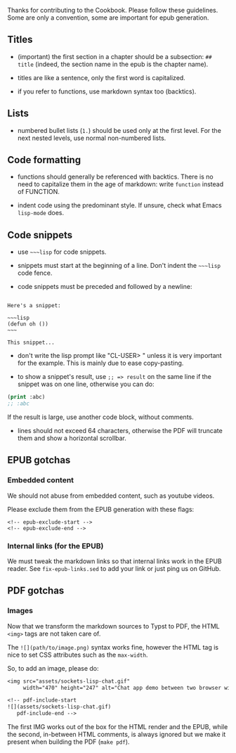 Thanks for contributing to the Cookbook. Please follow these
guidelines. Some are only a convention, some are important for epub
generation.

## Titles

- (important) the first section in a chapter should be a subsection: `## title` (indeed, the section name in the epub is the chapter name).

- titles are like a sentence, only the first word is capitalized.

- if you refer to functions, use markdown syntax too (backtics).

## Lists

- numbered bullet lists (`1.`) should be used only at the first level. For the next nested levels, use normal non-numbered lists.


## Code formatting

- functions should generally be referenced with backtics. There is no need to capitalize them in the age of markdown: write `function` instead of FUNCTION.

- indent code using the predominant style. If unsure, check what Emacs `lisp-mode` does.

## Code snippets

- use `~~~lisp` for code snippets.

- snippets must start at the beginning of a line. Don't indent the `~~~lisp` code fence.

- code snippets must be preceded and followed by a newline:

```

Here's a snippet:

~~~lisp
(defun oh ())
~~~

This snippet...
```

- don't write the lisp prompt like "CL-USER> " unless it is very important for the example. This is mainly due to ease copy-pasting.

- to show a snippet's result, use `;; => result` on the same line if the snippet was on one line, otherwise you can do:

~~~lisp
(print :abc)
;; :abc
~~~

If the result is large, use another code block, without comments.

- lines should not exceed 64 characters, otherwise the PDF will truncate them and show a horizontal scrollbar.


## EPUB gotchas

### Embedded content

We should not abuse from embedded content, such as youtube videos.

Please exclude them from the EPUB generation with these flags:

    <!-- epub-exclude-start -->
    <!-- epub-exclude-end -->

### Internal links (for the EPUB)

We must tweak the markdown links so that internal links work in the
EPUB reader. See `fix-epub-links.sed` to add your link or just ping us on GitHub.

## PDF gotchas

### Images

Now that we transform the markdown sources to Typst to PDF, the HTML
`<img>` tags are not taken care of.

The `![](path/to/image.png)` syntax works fine, however the HTML tag is nice to set CSS attributes such as the `max-width`.

So, to add an image, please do:

```txt
<img src="assets/sockets-lisp-chat.gif"
     width="470" height="247" alt="Chat app demo between two browser windows"/>

<!-- pdf-include-start
![](assets/sockets-lisp-chat.gif)
   pdf-include-end -->
```

The first IMG works out of the box for the HTML render and the EPUB,
while the second, in-between HTML comments, is always ignored but we
make it present when building the PDF (`make pdf`).

